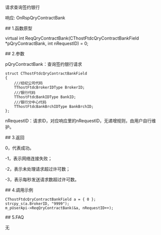 <p>请求查询签约银行</p>
<p>响应: OnRspQryContractBank</p>
<span class="anchor" id="3bc86142-952e-4ae6-b3f9-a25e28ba7e84"></span>
## 1.函数原型
<p>virtual int ReqQryContractBank(CThostFtdcQryContractBankField *pQryContractBank, int nRequestID) = 0;</p>
<span class="anchor" id="a10679a0-cba8-4f54-a2a2-0b0cce9d2916"></span>
## 2.参数
<p>pQryContractBank：查询签约银行请求</p>
<pre><code>struct CThostFtdcQryContractBankField
{
    ///经纪公司代码
    TThostFtdcBrokerIDType BrokerID;
    ///银行代码
    TThostFtdcBankIDType BankID;
    ///银行分中心代码
    TThostFtdcBankBrchIDType BankBrchID;
};
</code></pre>
<p>nRequestID：请求ID，对应响应里的nRequestID，无递增规则，由用户自行维护。</p>
<span class="anchor" id="5fd2dfa1-3499-4eca-b1f2-50358d5582b8"></span>
## 3.返回
<p>0，代表成功。</p>
<p>-1，表示网络连接失败；</p>
<p>-2，表示未处理请求超过许可数；</p>
<p>-3，表示每秒发送请求数超过许可数。</p>
<span class="anchor" id="fa432937-b17f-4b9e-9f65-9494060cf6ac"></span>
## 4.调用示例
<pre><code>CThostFtdcQryContractBankField a = { 0 };
strcpy_s(a.BrokerID, "9999");
m_pUserApi-&gt;ReqQryContractBank(&amp;a, nRequestID++);
</code></pre>
<span class="anchor" id="fdf64384-6db5-4a98-a3ba-96f5dda40a46"></span>
## 5.FAQ
<p>无</p>
